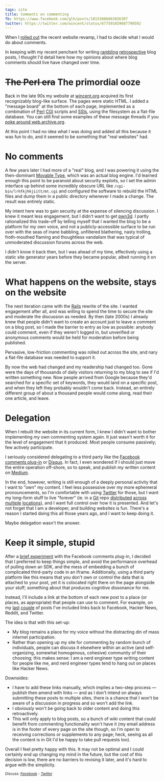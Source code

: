 ```yaml
---
tags: site
title: Comments on commenting
fb: https://www.facebook.com/glh/posts/10153086863026307
twitter: https://twitter.com/wincent/status/677591039687790592
---
```


When I [rolled out](/blog/masochist) the recent website revamp, I had to decide what I would do about comments.

In keeping with my recent penchant for writing [rambling](/blog/old-stuff-that-rocks) [retrospective](/blog/betting-on-the-wrong-horse) blog posts, I thought I'd detail here how my opinions about where blog comments should live have changed over time.

# ~~The Perl era~~ The primordial ooze

Back in the late 90s my website at [wincent.org](http://wincent.org) acquired its first recognizably blog-like surface. The pages were static HTML. I added a "message board" at the bottom of each page, implemented as a combination of [Perl](/wiki/Perl) [CGI](/wiki/CGI) scripts and [SSIs](https://en.wikipedia.org/wiki/Server_Side_Includes), using the filesystem as a flat-file database. You can still find some examples of these message threads if you [poke around web.archive.org](http://web.archive.org/web/20000816012023/http://wincent.org/articles/criticism/1999,11,22,gfx2.shtml).

At this point I had no idea what I was doing and added all this because it was fun to do, and it seemed to be something that "real websites" had.

# No comments

A few years later I had more of a "real" blog, and I was powering it using the then-dominant [Movable Type](/wiki/Movable_Type), which was an actual blog engine. I'd learned enough this point to be paranoid about security exploits, so I set the admin interface up behind some incredibly obscure URL like `/cgi-bin/lrhfkjhkjiitt/mt.cgi` and configured the software to rebuild the HTML files and dump them in a public directory whenever I made a change. The result was entirely static.

My intent here was to gain security at the expense of silencing discussion. I knew it meant less engagement, but I didn't want to get [pwn3d](http://www.urbandictionary.com/define.php?term=pwn3d). I partly rationalized this trade-off by telling myself that I wanted the blog to be a platform for my own voice, and not a publicly-accessible surface to be run over with the seas of inane babbling, unfiltered blathering, nasty trolling, froth-mouthed flaming and thoughtless vandalism that was typical of unmoderated discussion forums across the web.

I didn't know it back then, but I was ahead of my time, effectively using a static site generator years before they became popular, albeit running it on the server.

# What happens on the website, stays on the website

The next iteration came with the [Rails](/wiki/Rails) rewrite of the site. I wanted engagement after all, and was willing to spend the time to secure the site and moderate the discussion as needed. By then (late 2000s) I already knew that people didn't want to create an account just to leave a comment on a blog post, so I made the barrier to entry as low as possible: anybody could comment, even if they weren't logged in, but unverified or anonymous comments would be held for moderation before being published.

Pervasive, low-friction commenting was rolled out across the site, and nary a flat-file database was needed to support it.

By now the web had changed and my readership had changed too. Gone were the days of thousands of daily visitors returning to my blog to see if I'd written something new. Now people arrived from Google because they'd searched for a specific set of keywords, they would land on a specific post, and when they left they probably wouldn't come back. Instead, an entirely different group of about a thousand people would come along, read their one article, and leave.

# Delegation

When I rebuilt the website in its current form, I knew I didn't want to bother implementing my own commenting system again. It just wasn't worth it for the level of engagement that it produced. Most people consume passively; few actively participate.

I seriously considered delegating to a third party like the [Facebook comments plug-in](https://developers.facebook.com/docs/plugins/comments) or [Disqus](https://disqus.com/). In fact, I even wondered if I should just move the entire operation off-shore, so to speak, and publish my written content on [Medium](https://medium.com/).

In the end, however, writing is still enough of a deeply personal activity that I want to "own" my content. I feel less possessive over my more ephemeral pronouncements, so I'm comfortable with using [Twitter](https://twitter.com/wincent) for those, but I want my long-form stuff to live "forever" (ie. in a [Git](/wiki/Git) repo [distributed](https://github.com/wincent/masochist) [across](https://gitlab.com/wincent/masochist) [multiple](https://bitbucket.org/ghurrell/masochist) [locations](http://git.wincent.com/masochist.git)), and I want full control over how it is presented. And let's not forget that I am a developer, and building websites is fun. There's a reason I started doing this all those years ago, and I want to keep doing it.

Maybe delegation wasn't the answer.

# Keep it simple, stupid

After a [brief experiment](https://github.com/wincent/masochist/issues/44) with the Facebook comments plug-in, I decided that I preferred to keep things simple, and avoid the performance overhead of pulling down an SDK, and the mess of embedding a bunch of complicated third-party code in an iframe. Additionally, using a third party platform like this means that you don't own or control the data that is attached to your post, yet it is colocated right there on the page alongside your stuff; something about that produces cognitive dissonance for me.

Instead, I'll include a link at the bottom of each new post to a place (or places, as appropriate) that people can use to comment. For example, on my [last](/blog/betting-on-the-wrong-horse) [couple](/blog/old-stuff-that-rocks) of posts I've included links back to Facebook, Hacker News, Reddit, and Twitter.

The idea is that with this set-up:

- My blog remains a place for my voice without the distracting din of mass internet participation.
- Rather than opening up my site for commenting by random bunch of individuals, people can discuss it elsewhere within an active (and self-organizing, somewhat homogenous, cohesive) community of their choosing; this makes sense: I am a nerd engineer type writing content for people like me, and nerd engineer types tend to hang out on places like Hacker News.

Downsides:

- I have to add these links manually, which implies a two-step process &mdash; publish then amend with links &mdash; and as I don't intend on always submitting these posts to multiple sites, there is a chance that I won't be aware of a discussion in progress and so won't add the link.
- I obviously won't be going back to older content and doing this retroactively.
- This will only apply to blog posts, so a bunch of wiki content that could benefit from commenting functionality won't have it (my email address is in the footer of every page on the site though, so I'm open to receiving corrections or supplements to any page; heck, seeing as all the content is in Git I'd be happy to take pull requests too).

Overall I feel pretty happy with this. It may not be optimal and I could certainly end up changing my mind in the future, but the cost of this decision is low, there are no barriers to revising it later, and it's hard to argue with the simplicity.

<small><em>Discuss: [Facebook](https://www.facebook.com/glh/posts/10153086863026307) - [Twitter](https://twitter.com/wincent/status/677591039687790592)</em></small>
